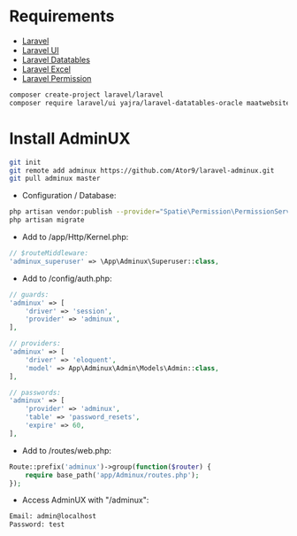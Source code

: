 # Requirements
- <a href="https://github.com/laravel/laravel">Laravel</a>
- <a href="https://github.com/laravel/ui">Laravel UI</a>
- <a href="https://github.com/yajra/laravel-datatables">Laravel Datatables</a>
- <a href="https://github.com/Maatwebsite/Laravel-Excel">Laravel Excel</a>
- <a href="https://github.com/spatie/laravel-permission">Laravel Permission</a>
```sh
composer create-project laravel/laravel
composer require laravel/ui yajra/laravel-datatables-oracle maatwebsite/excel spatie/laravel-permission
```

# Install AdminUX
```sh
git init
git remote add adminux https://github.com/Ator9/laravel-adminux.git
git pull adminux master
```
- Configuration / Database:
```sh
php artisan vendor:publish --provider="Spatie\Permission\PermissionServiceProvider"
php artisan migrate
```
- Add to /app/Http/Kernel.php:
```php
// $routeMiddleware:
'adminux_superuser' => \App\Adminux\Superuser::class,
```
- Add to /config/auth.php:
```php
// guards:
'adminux' => [
    'driver' => 'session',
    'provider' => 'adminux',
],

// providers:
'adminux' => [
    'driver' => 'eloquent',
    'model' => App\Adminux\Admin\Models\Admin::class,
],

// passwords:
'adminux' => [
    'provider' => 'adminux',
    'table' => 'password_resets',
    'expire' => 60,
],
```
- Add to /routes/web.php:
```php
Route::prefix('adminux')->group(function($router) {
    require base_path('app/Adminux/routes.php');
});
```
- Access AdminUX with "/adminux":
```sh
Email: admin@localhost
Password: test
```
